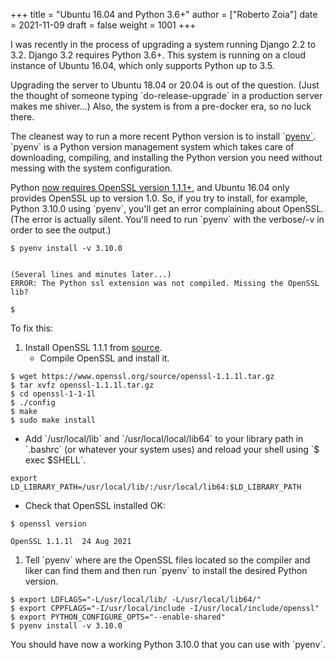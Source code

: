 +++
title = "Ubuntu 16.04 and Python 3.6+"
author = ["Roberto Zoia"]
date = 2021-11-09
draft = false
weight = 1001
+++

I was recently in the process of upgrading a system running Django 2.2 to 3.2. Django 3.2 requires Python 3.6+. This system is running on a cloud instance of Ubuntu 16.04, which only supports Python up to 3.5.

Upgrading the server to Ubuntu 18.04 or 20.04 is out of the question. (Just the thought of someone typing \`do-release-upgrade\` in a production server makes me shiver...) Also, the system is from a pre-docker era, so no luck there.

The cleanest way to run a more recent Python version is to install \`[pyenv\`](https://github.com/pyenv/pyenv). \`pyenv\` is a Python version management system which takes care of downloading, compiling, and installing the Python version you need without messing with the system configuration.

Python [now requires OpenSSL version 1.1.1+](https://docs.python.org/release/3.10.0/whatsnew/changelog.html#python-3-10-0-final), and Ubuntu 16.04 only provides OpenSSL up to version 1.0. So, if you try to install, for example, Python 3.10.0 using \`pyenv\`, you'll get an error complaining about OpenSSL. (The error is actually silent. You'll need to run \`pyenv\` with the verbose/-v in order to see the output.)

```nil
$ pyenv install -v 3.10.0


(Several lines and minutes later...)
ERROR: The Python ssl extension was not compiled. Missing the OpenSSL lib?

$
```

To fix this:

1.  Install OpenSSL 1.1.1 from [source](https://www.openssl.org/source/).
    -   Compile OpenSSL and install it.

<!--listend-->

```nil
$ wget https://www.openssl.org/source/openssl-1.1.1l.tar.gz
$ tar xvfz openssl-1.1.1l.tar.gz
$ cd openssl-1-1-1l
$ ./config
$ make
$ sudo make install
```

-   Add \`/usr/local/lib\` and \`/usr/local/local/lib64\` to your library path in \`.bashrc\` (or whatever your system uses) and reload your shell using \`$ exec $SHELL\`.

<!--listend-->

```nil
export LD_LIBRARY_PATH=/usr/local/lib/:/usr/local/lib64:$LD_LIBRARY_PATH
```

-   Check that OpenSSL installed OK:

<!--listend-->

```nil
$ openssl version

OpenSSL 1.1.1l  24 Aug 2021
```

1.  Tell \`pyenv\` where are the OpenSSL files located so the compiler and liker can find them and then run \`pyenv\` to install the desired Python version.

<!--listend-->

```nil
$ export LDFLAGS="-L/usr/local/lib/ -L/usr/local/lib64/"
$ export CPPFLAGS="-I/usr/local/include -I/usr/local/include/openssl"
$ export PYTHON_CONFIGURE_OPTS="--enable-shared"
$ pyenv install -v 3.10.0
```

You should have now a working Python 3.10.0 that you can use with \`pyenv\`.
